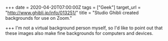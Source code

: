 +++
date = 2020-04-20T07:00:00Z
tags = ["Geek"]
target_url = "http://www.ghibli.jp/info/013251/"
title = "Studio Ghibli created backgrounds for use on Zoom."

+++
I'm not a virtual background person myself, so I'd like to point out that these images also make fine backgrounds for computers and devices.
